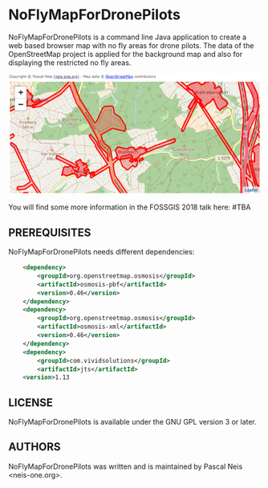 NoFlyMapForDronePilots
==================

NoFlyMapForDronePilots is a command line Java application to create a web based browser map with no fly areas for drone pilots.
The data of the OpenStreetMap project is applied for the background map and also for displaying the restricted no fly areas.

![NoFlyMapForDronePilots](img/NoFlyMapForDronePilots.png?raw=true "NoFlyMapForDronePilots")

You will find some more information in the FOSSGIS 2018 talk here: #TBA


PREREQUISITES
-------------

NoFlyMapForDronePilots needs different dependencies:
```xml
    <dependency>
        <groupId>org.openstreetmap.osmosis</groupId>
        <artifactId>osmosis-pbf</artifactId>
        <version>0.46</version>
    </dependency>
    <dependency>
        <groupId>org.openstreetmap.osmosis</groupId>
        <artifactId>osmosis-xml</artifactId>
        <version>0.46</version>
    </dependency>
    <dependency>
        <groupId>com.vividsolutions</groupId>
        <artifactId>jts</artifactId>
    <version>1.13
```

LICENSE
-------

NoFlyMapForDronePilots is available under the GNU GPL version 3 or later.


AUTHORS
-------

NoFlyMapForDronePilots was written and is maintained by Pascal Neis <neis-one.org>.
